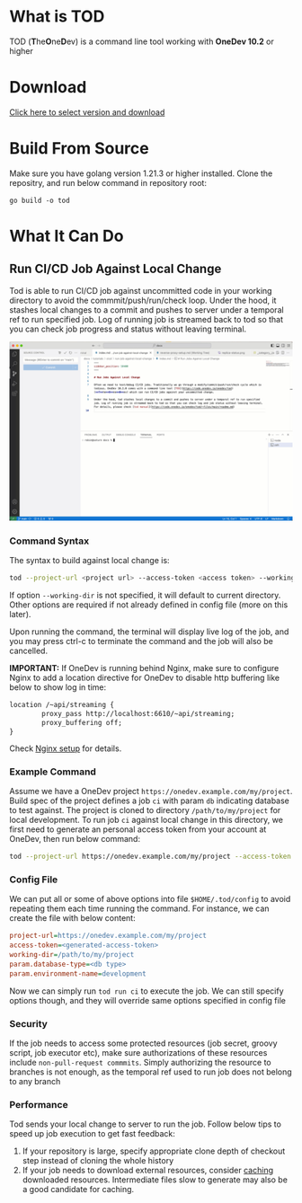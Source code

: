 # What is TOD

TOD (**T**he**O**ne**D**ev) is a command line tool working with **OneDev 10.2** or higher

# Download

[Click here to select version and download](https://code.onedev.io/onedev/tod/~builds?query=%22Job%22+is+%22Release%22+and+successful)

# Build From Source

Make sure you have golang version 1.21.3 or higher installed. Clone the repositry, and run below command in repository root:

```
go build -o tod
```

# What It Can Do

## Run CI/CD Job Against Local Change

Tod is able to run CI/CD job against uncommitted code in your working directory to avoid the commmit/push/run/check loop. Under the hood, it stashes local changes to a commit and pushes to server under a temporal ref to run specified job. Log of running job is streamed back to tod  so that you can check job progress and status without leaving terminal.

![tod](./tod.gif)

### Command Syntax 

The syntax to build against local change is: 

```bash
tod --project-url <project url> --access-token <access token> --working-dir <git working directory of the project> run --param <name1>=<value1> --param <name2>=<value2> <job name>
```

If option `--working-dir` is not specified, it will default to current directory. Other options are required if not already defined in config file (more on this later). 

Upon running the command, the terminal will display live log of the job, and you may press ctrl-c to terminate the command and the job will also be cancelled. 

**IMPORTANT:** If OneDev is running behind Nginx, make sure to configure Nginx to add a location directive for OneDev to disable http buffering like below to show log in time:

```
location /~api/streaming {
        proxy_pass http://localhost:6610/~api/streaming;
        proxy_buffering off;
}
```

Check [Nginx setup](https://docs.onedev.io/administration-guide/reverse-proxy-setup#nginx) for details.

### Example Command

Assume we have a OneDev project `https://onedev.example.com/my/project`. Build spec of the project defines a job `ci` with param `db` indicating database to test against. The project is cloned to directory `/path/to/my/project` for local development. To run job `ci` against local change in this directory, we first need to generate an personal access token from your account at OneDev, then run below command:

```bash
tod --project-url https://onedev.example.com/my/project --access-token <generated-access-token> --working-dir /path/to/my/project run --param database-type=<db type> --param environment-name=production ci
```

### Config File

We can put all or some of above options into file `$HOME/.tod/config` to avoid repeating them each time running the command. For instance, we can create the file with below content:

```ini
project-url=https://onedev.example.com/my/project
access-token=<generated-access-token>
working-dir=/path/to/my/project
param.database-type=<db type>
param.environment-name=development
```

Now we can simply run `tod run ci` to execute the job. We can still specify options though, and they will override same options specified in config file

### Security 

If the job needs to access some protected resources (job secret, groovy script, job executor etc), make sure authorizations of these resources include `non-pull-request commmits`. Simply authorizing the resource to branches is not enough, as the temporal ref used to run job does not belong to any branch

### Performance

Tod sends your local change to server to run the job. Follow below tips to speed up job execution to get fast feedback:

1. If your repository is large, specify appropriate clone depth of checkout step instead of cloning the whole history
1. If your job needs to download external resources, consider [caching](https://docs.onedev.io/tutorials/cicd/job-cache) downloaded resources. Intermediate files slow to generate may also be a good candidate for caching.